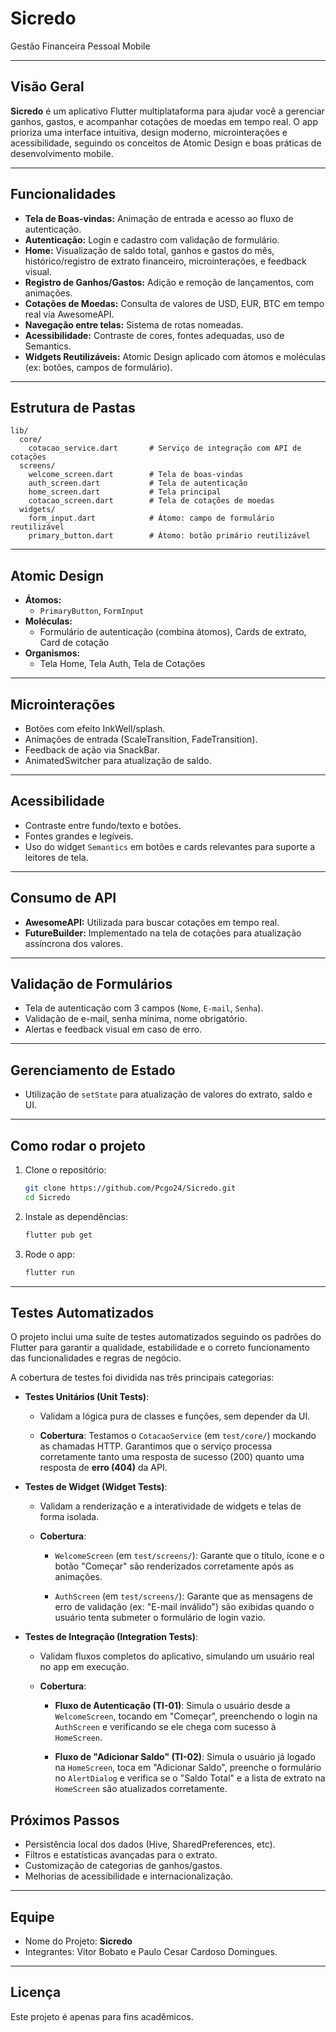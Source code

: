 # Sicredo

Gestão Financeira Pessoal Mobile

---

## Visão Geral

**Sicredo** é um aplicativo Flutter multiplataforma para ajudar você a gerenciar ganhos, gastos, e acompanhar cotações de moedas em tempo real. O app prioriza uma interface intuitiva, design moderno, microinterações e acessibilidade, seguindo os conceitos de Atomic Design e boas práticas de desenvolvimento mobile.

---

## Funcionalidades

- **Tela de Boas-vindas:** Animação de entrada e acesso ao fluxo de autenticação.
- **Autenticação:** Login e cadastro com validação de formulário.
- **Home:** Visualização de saldo total, ganhos e gastos do mês, histórico/registro de extrato financeiro, microinterações, e feedback visual.
- **Registro de Ganhos/Gastos:** Adição e remoção de lançamentos, com animações.
- **Cotações de Moedas:** Consulta de valores de USD, EUR, BTC em tempo real via AwesomeAPI.
- **Navegação entre telas:** Sistema de rotas nomeadas.
- **Acessibilidade:** Contraste de cores, fontes adequadas, uso de Semantics.
- **Widgets Reutilizáveis:** Atomic Design aplicado com átomos e moléculas (ex: botões, campos de formulário).

---

## Estrutura de Pastas

```
lib/
  core/
    cotacao_service.dart       # Serviço de integração com API de cotações
  screens/
    welcome_screen.dart        # Tela de boas-vindas
    auth_screen.dart           # Tela de autenticação
    home_screen.dart           # Tela principal
    cotacao_screen.dart        # Tela de cotações de moedas
  widgets/
    form_input.dart            # Átomo: campo de formulário reutilizável
    primary_button.dart        # Átomo: botão primário reutilizável
```

---

## Atomic Design

- **Átomos:**  
  - `PrimaryButton`, `FormInput`
- **Moléculas:**  
  - Formulário de autenticação (combina átomos), Cards de extrato, Card de cotação
- **Organismos:**  
  - Tela Home, Tela Auth, Tela de Cotações

---

## Microinterações

- Botões com efeito InkWell/splash.
- Animações de entrada (ScaleTransition, FadeTransition).
- Feedback de ação via SnackBar.
- AnimatedSwitcher para atualização de saldo.

---

## Acessibilidade

- Contraste entre fundo/texto e botões.
- Fontes grandes e legíveis.
- Uso do widget `Semantics` em botões e cards relevantes para suporte a leitores de tela.

---

## Consumo de API

- **AwesomeAPI:** Utilizada para buscar cotações em tempo real.
- **FutureBuilder:** Implementado na tela de cotações para atualização assíncrona dos valores.

---

## Validação de Formulários

- Tela de autenticação com 3 campos (`Nome`, `E-mail`, `Senha`).
- Validação de e-mail, senha mínima, nome obrigatório.
- Alertas e feedback visual em caso de erro.

---

## Gerenciamento de Estado

- Utilização de `setState` para atualização de valores do extrato, saldo e UI.

---

## Como rodar o projeto

1. Clone o repositório:
    ```sh
    git clone https://github.com/Pcgo24/Sicredo.git
    cd Sicredo
    ```
2. Instale as dependências:
    ```sh
    flutter pub get
    ```
3. Rode o app:
    ```sh
    flutter run
    ```

---

## Testes Automatizados
O projeto inclui uma suíte de testes automatizados seguindo os padrões do Flutter para garantir a qualidade, estabilidade e o correto funcionamento das funcionalidades e regras de negócio.

A cobertura de testes foi dividida nas três principais categorias:

- **Testes Unitários (Unit Tests)**:

  - Validam a lógica pura de classes e funções, sem depender da UI.

  - **Cobertura**: Testamos o `CotacaoService` (em `test/core/`) mockando as chamadas HTTP. Garantimos que o serviço processa corretamente tanto uma resposta de sucesso (200) quanto uma resposta de **erro (404)** da API.

- **Testes de Widget (Widget Tests)**:

  - Validam a renderização e a interatividade de widgets e telas de forma isolada.

  - **Cobertura**:

    - `WelcomeScreen` (em `test/screens/`): Garante que o título, ícone e o botão "Começar" são renderizados corretamente após as animações.

    - `AuthScreen` (em `test/screens/`): Garante que as mensagens de erro de validação (ex: "E-mail inválido") são exibidas quando o usuário tenta submeter o formulário de login vazio.

- **Testes de Integração (Integration Tests)**:

  - Validam fluxos completos do aplicativo, simulando um usuário real no app em execução.

  - **Cobertura**:

    - **Fluxo de Autenticação (TI-01)**: Simula o usuário desde a `WelcomeScreen`, tocando em "Começar", preenchendo o login na `AuthScreen` e verificando se ele chega com sucesso à `HomeScreen`.

    - **Fluxo de "Adicionar Saldo" (TI-02)**: Simula o usuário já logado na `HomeScreen`, toca em "Adicionar Saldo", preenche o formulário no `AlertDialog` e verifica se o "Saldo Total" e a lista de extrato na `HomeScreen` são atualizados corretamente.

## Próximos Passos

- Persistência local dos dados (Hive, SharedPreferences, etc).
- Filtros e estatísticas avançadas para o extrato.
- Customização de categorias de ganhos/gastos.
- Melhorias de acessibilidade e internacionalização.

---

## Equipe

- Nome do Projeto: **Sicredo**
- Integrantes: Vitor Bobato e Paulo Cesar Cardoso Domingues.

---

## Licença

Este projeto é apenas para fins acadêmicos.
